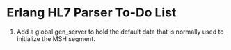 # Erlang HL7 Parser To-Do List

1. Add a global gen_server to hold the default data that is normally used to
   initialize the MSH segment.
